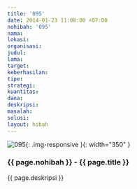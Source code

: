 ```yaml
---
title: '095'
date: 2014-01-23 11:08:00 +07:00
nohibah: '095'
nama:
lokasi:
organisasi:
judul:
lama:
target:
keberhasilan:
tipe:
strategi:
kuantitas:
dana:
deskripsi:
masalah:
solusi:
layout: hibah
---
```


![095](/static/img/hibahcms/095.png){: .img-responsive }{: width="350" }

### {{ page.nohibah }} - {{ page.title }}

{{ page.deskripsi }}
